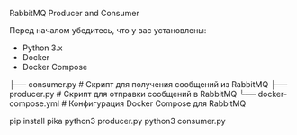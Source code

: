 RabbitMQ Producer and Consumer

Перед началом убедитесь, что у вас установлены:
- Python 3.x
- Docker
- Docker Compose

├── consumer.py      # Скрипт для получения сообщений из RabbitMQ
├── producer.py      # Скрипт для отправки сообщений в RabbitMQ
└── docker-compose.yml # Конфигурация Docker Compose для RabbitMQ

pip install pika
python3 producer.py
python3 consumer.py
